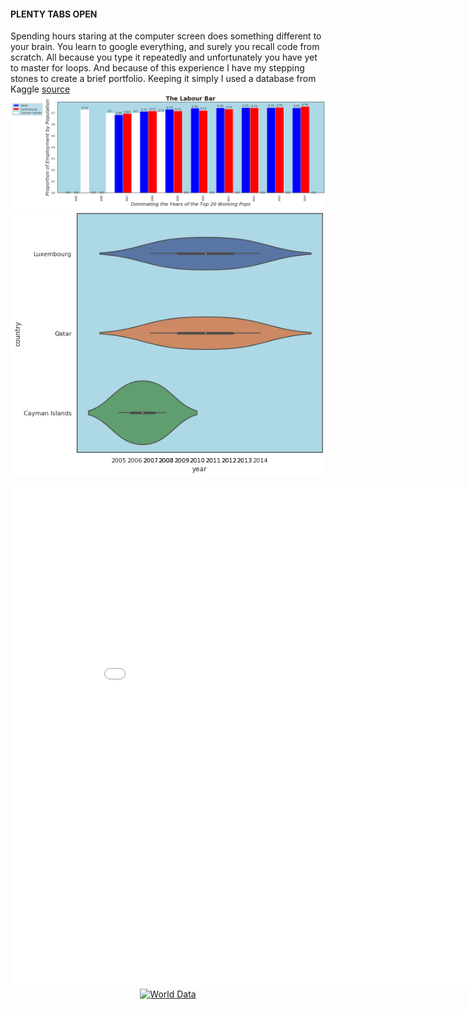 
#### PLENTY TABS OPEN
Spending hours staring at the computer screen does something different to your brain. You learn to google everything, and surely you recall code from scratch. All because you type it repeatedly and unfortunately you have yet to master for loops. And because of this experience I have my stepping stones to create a brief portfolio. 
Keeping it simply I used a database from Kaggle [source](https://www.kaggle.com/jboysen/penn-world-table#PWT.csv)
![barchzz](https://raw.githubusercontent.com/geraldm24/geraldm24.github.io/master/img/barchart.png)
![viochzz](https://raw.githubusercontent.com/geraldm24/geraldm24.github.io/master/img/violinchart.png)
<iframe width="900" height="800" frameborder="0" scrolling="no" src="//plot.ly/~geraldm24/1.embed"></iframe>
<div>
    <a href="https://plot.ly/~geraldm24/1/?share_key=1ChQXZiL8ZE9vJwMFE3lRQ" target="_blank" title="World Data" style="display: block; text-align: center;"><img src="https://plot.ly/~geraldm24/1.png?share_key=1ChQXZiL8ZE9vJwMFE3lRQ" alt="World Data" style="max-width: 100%;width: 600px;"  width="600" onerror="this.onerror=null;this.src='https://plot.ly/404.png';" /></a>
    <script data-plotly="geraldm24:1" sharekey-plotly="1ChQXZiL8ZE9vJwMFE3lRQ" src="https://plot.ly/embed.js" async></script>
</div>
